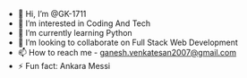 - 👋 Hi, I’m @GK-1711
- 👀 I’m interested in Coding And Tech
- 🌱 I’m currently learning Python
- 💞️ I’m looking to collaborate on Full Stack Web Development
- 📫 How to reach me - ganesh.venkatesan2007@gmail.com
- ⚡ Fun fact: Ankara Messi

<!---
GK-1711/GK-1711 is a ✨ special ✨ repository because its `README.md` (this file) appears on your GitHub profile.
You can click the Preview link to take a look at your changes.
--->
